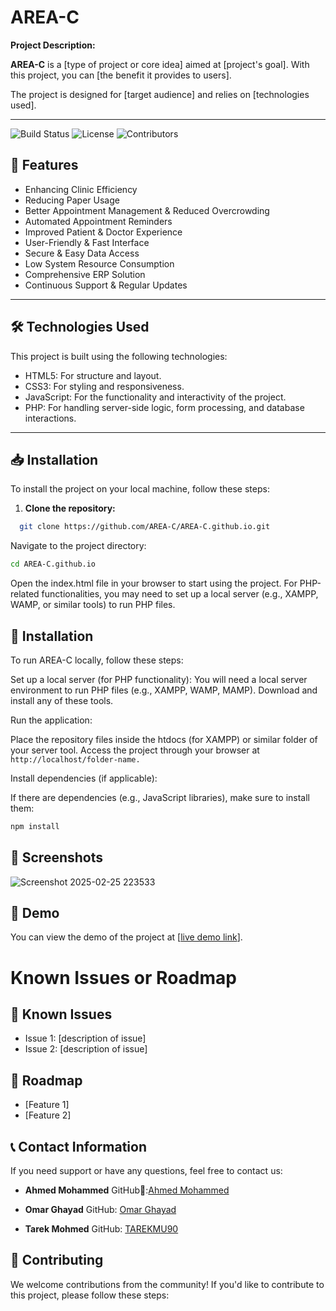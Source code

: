 # AREA-C

**Project Description:**

**AREA-C** is a [type of project or core idea] aimed at [project's goal]. With this project, you can [the benefit it provides to users].

The project is designed for [target audience] and relies on [technologies used].

---
![Build Status](https://img.shields.io/badge/build-passing-brightgreen)
![License](https://img.shields.io/badge/license-MIT-blue)
![Contributors](https://img.shields.io/github/contributors/AREA-C/AREA-C.github.io)


## 🚀 Features

- Enhancing Clinic Efficiency
- Reducing Paper Usage
- Better Appointment Management & Reduced Overcrowding
- Automated Appointment Reminders
- Improved Patient & Doctor Experience
- User-Friendly & Fast Interface
- Secure & Easy Data Access
- Low System Resource Consumption
- Comprehensive ERP Solution
- Continuous Support & Regular Updates
---

## 🛠️ Technologies Used
  This project is built using the following technologies:

- HTML5: For structure and layout.
- CSS3: For styling and responsiveness.
- JavaScript: For the functionality and interactivity of the project.
- PHP: For handling server-side logic, form processing, and database interactions.


---

## 📥 Installation

To install the project on your local machine, follow these steps:

1. **Clone the repository:**

```bash
  git clone https://github.com/AREA-C/AREA-C.github.io.git
```
   Navigate to the project directory:
   ```bash
cd AREA-C.github.io
```

Open the index.html file in your browser to start using the project. For PHP-related functionalities, you may need to set up a local server (e.g., XAMPP, WAMP, or similar tools) to run PHP files.




## 🔧 Installation
To run AREA-C locally, follow these steps:

Set up a local server (for PHP functionality): You will need a local server environment to run PHP files (e.g., XAMPP, WAMP, MAMP). Download and install any of these tools.

Run the application:

Place the repository files inside the htdocs (for XAMPP) or similar folder of your server tool.
Access the project through your browser at ``http://localhost/folder-name.``

Install dependencies (if applicable):

If there are dependencies (e.g., JavaScript libraries), make sure to install them:
```bash
npm install
```

## 📸 Screenshots
![Screenshot 2025-02-25 223533](https://github.com/user-attachments/assets/151e16e7-d1ac-41d0-90f4-b3663f2af530)

## 🚀 Demo
You can view the demo of the project at [[live demo link](https://area-c.github.io/)].

# Known Issues or Roadmap
## 🐞 Known Issues
- Issue 1: [description of issue]
- Issue 2: [description of issue]

## 🚧 Roadmap
- [Feature 1] 
- [Feature 2] 


## 📞 Contact Information

If you need support or have any questions, feel free to contact us:

-  **Ahmed Mohammed**
  GitHub:[ِAhmed Mohammed](https://github.com/AhmedMohammed-Dev)

- **Omar Ghayad** 
  GitHub: [Omar Ghayad](https://github.com/OmarGhayad)

- **Tarek Mohmed** 
  GitHub: [TAREKMU90](https://github.com/TAREKMU90)

## 🤝 Contributing
We welcome contributions from the community! If you'd like to contribute to this project, please follow these steps:








